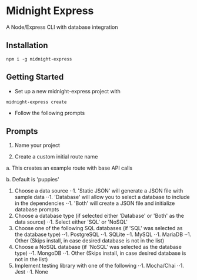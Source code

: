 # Midnight Express

A Node/Express CLI with database integration

## Installation

`npm i -g midnight-express`

## Getting Started

* Set up a new midnight-express project with

`midnight-express create`

* Follow the following prompts

## Prompts

1. Name your project

1. Create a custom initial route name

  a. This creates an example route with base API calls

  b. Default is 'puppies'

1. Choose a data source
⋅⋅1. 'Static JSON' will generate a JSON file with sample data
⋅⋅1. 'Database' will allow you to select a database to include in the dependencies
⋅⋅1. 'Both' will create a JSON file and initialize database prompts
1. Choose a database type (if selected either 'Database' or 'Both' as the data source)
⋅⋅1. Select either 'SQL' or 'NoSQL'
1. Choose one of the following SQL databases (if 'SQL' was selected as the database type)
⋅⋅1. PostgreSQL
⋅⋅1. SQLite
⋅⋅1. MySQL
⋅⋅1. MariaDB
⋅⋅1. Other (Skips install, in case desired database is not in the list)
1. Choose a NoSQL database (if 'NoSQL' was selected as the database type)
⋅⋅1. MongoDB
⋅⋅1. Other (Skips install, in case desired database is not in the list)
1. Implement testing library with one of the following
⋅⋅1. Mocha/Chai
⋅⋅1. Jest
⋅⋅1. None
